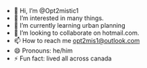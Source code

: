 - 👋 Hi, I’m @Opt2mistic1
- 👀 I’m interested in many things.
- 🌱 I’m currently learning  urban planning
- 💞️ I’m looking to collaborate on hotmail.com.
- 📫 How to reach me opt2mis1@outlook.com
- 😄 Pronouns: he/him
- ⚡ Fun fact: lived all across canada

<!---
Opt2mistic1/Opt2mistic1 is a ✨ special ✨ repository because its `README.md` (this file) appears on your GitHub profile.
You can click the Preview link to take a look at your changes.
--->
